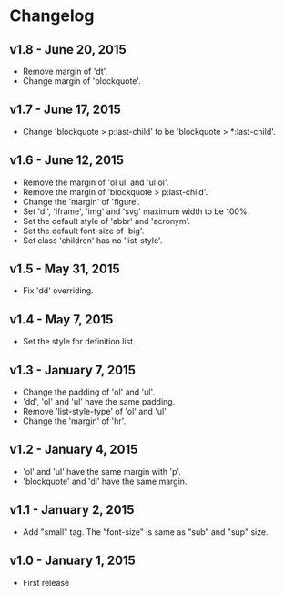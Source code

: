 Changelog
=========

## v1.8 - June 20, 2015

* Remove margin of 'dt'.
* Change margin of 'blockquote'.

## v1.7 - June 17, 2015

* Change 'blockquote > p:last-child' to be 'blockquote > *:last-child'.

## v1.6 - June 12, 2015

* Remove the margin of 'ol ul' and 'ul ol'.
* Remove the margin of 'blockquote > p:last-child'.
* Change the 'margin' of 'figure'.
* Set 'dl', 'iframe', 'img' and 'svg' maximum width to be 100%.
* Set the default style of 'abbr' and 'acronym'.
* Set the default font-size of 'big'.
* Set class 'children' has no 'list-style'.

## v1.5 - May 31, 2015

* Fix 'dd' overriding.

## v1.4 - May 7, 2015

* Set the style for definition list.

## v1.3 - January 7, 2015

* Change the padding of 'ol' and 'ul'.
* 'dd', 'ol' and 'ul' have the same padding.
* Remove 'list-style-type' of 'ol' and 'ul'.
* Change the 'margin' of 'hr'.

## v1.2 - January 4, 2015

* 'ol' and 'ul' have the same margin with 'p'.
* 'blockquote' and 'dl' have the same margin.

## v1.1 - January 2, 2015

* Add "small" tag. The "font-size" is same as "sub" and "sup" size.

## v1.0 - January 1, 2015

* First release
